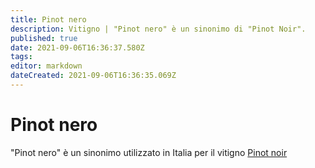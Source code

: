 ```yaml
---
title: Pinot nero
description: Vitigno | "Pinot nero" è un sinonimo di "Pinot Noir".
published: true
date: 2021-09-06T16:36:37.580Z
tags: 
editor: markdown
dateCreated: 2021-09-06T16:36:35.069Z
---
```


# Pinot nero
"Pinot nero" è un sinonimo utilizzato in Italia per il vitigno [Pinot noir](/vitigni/Francia/pinot-noir)